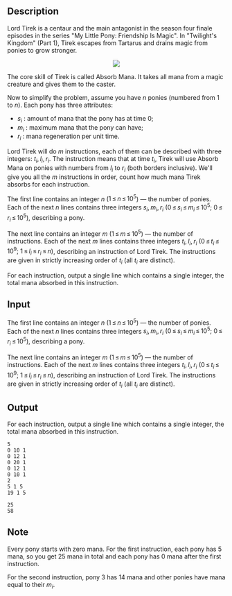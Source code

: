 ## Description

<div><p>Lord Tirek is a centaur and the main antagonist in the season four finale episodes in the series "My Little Pony: Friendship Is Magic". In "Twilight's Kingdom" (Part 1), Tirek escapes from Tartarus and drains magic from ponies to grow stronger.</p><center> <img class="tex-graphics" src="file://kOlGiJrk.png" style="max-width: 100.0%;max-height: 100.0%;"> </center><p>The core skill of Tirek is called Absorb Mana. It takes all mana from a magic creature and gives them to the caster.</p><p>Now to simplify the problem, assume you have <span class="tex-span"><i>n</i></span> ponies (numbered from 1 to <span class="tex-span"><i>n</i></span>). Each pony has three attributes:</p><ul> <li> <span class="tex-span"><i>s</i><sub class="lower-index"><i>i</i></sub></span> : amount of mana that the pony has at time 0; </li><li> <span class="tex-span"><i>m</i><sub class="lower-index"><i>i</i></sub></span> : maximum mana that the pony can have; </li><li> <span class="tex-span"><i>r</i><sub class="lower-index"><i>i</i></sub></span> : mana regeneration per unit time. </li></ul><p>Lord Tirek will do <span class="tex-span"><i>m</i></span> instructions, each of them can be described with three integers: <span class="tex-span"><i>t</i><sub class="lower-index"><i>i</i></sub>, <i>l</i><sub class="lower-index"><i>i</i></sub>, <i>r</i><sub class="lower-index"><i>i</i></sub></span>. The instruction means that at time <span class="tex-span"><i>t</i><sub class="lower-index"><i>i</i></sub></span>, Tirek will use Absorb Mana on ponies with numbers from <span class="tex-span"><i>l</i><sub class="lower-index"><i>i</i></sub></span> to <span class="tex-span"><i>r</i><sub class="lower-index"><i>i</i></sub></span> (both borders inclusive). We'll give you all the <span class="tex-span"><i>m</i></span> instructions in order, count how much mana Tirek absorbs for each instruction.</p></div><div class="input-specification"><p>The first line contains an integer <span class="tex-span"><i>n</i></span> (<span class="tex-span">1 ≤ <i>n</i> ≤ 10<sup class="upper-index">5</sup></span>) — the number of ponies. Each of the next <span class="tex-span"><i>n</i></span> lines contains three integers <span class="tex-span"><i>s</i><sub class="lower-index"><i>i</i></sub>, <i>m</i><sub class="lower-index"><i>i</i></sub>, <i>r</i><sub class="lower-index"><i>i</i></sub></span> <span class="tex-span">(0 ≤ <i>s</i><sub class="lower-index"><i>i</i></sub> ≤ <i>m</i><sub class="lower-index"><i>i</i></sub> ≤ 10<sup class="upper-index">5</sup>;&nbsp;0 ≤ <i>r</i><sub class="lower-index"><i>i</i></sub> ≤ 10<sup class="upper-index">5</sup>)</span>, describing a pony. </p><p>The next line contains an integer <span class="tex-span"><i>m</i></span> (<span class="tex-span">1 ≤ <i>m</i> ≤ 10<sup class="upper-index">5</sup></span>) — the number of instructions. Each of the next <span class="tex-span"><i>m</i></span> lines contains three integers <span class="tex-span"><i>t</i><sub class="lower-index"><i>i</i></sub>, <i>l</i><sub class="lower-index"><i>i</i></sub>, <i>r</i><sub class="lower-index"><i>i</i></sub></span> <span class="tex-span">(0 ≤ <i>t</i><sub class="lower-index"><i>i</i></sub> ≤ 10<sup class="upper-index">9</sup>;&nbsp;1 ≤ <i>l</i><sub class="lower-index"><i>i</i></sub> ≤ <i>r</i><sub class="lower-index"><i>i</i></sub> ≤ <i>n</i>)</span>, describing an instruction of Lord Tirek. The instructions are given in strictly increasing order of <span class="tex-span"><i>t</i><sub class="lower-index"><i>i</i></sub></span> (all <span class="tex-span"><i>t</i><sub class="lower-index"><i>i</i></sub></span> are distinct).</p></div><div class="output-specification"><p>For each instruction, output a single line which contains a single integer, the total mana absorbed in this instruction.</p></div>

## Input

<p>The first line contains an integer <span class="tex-span"><i>n</i></span> (<span class="tex-span">1 ≤ <i>n</i> ≤ 10<sup class="upper-index">5</sup></span>) — the number of ponies. Each of the next <span class="tex-span"><i>n</i></span> lines contains three integers <span class="tex-span"><i>s</i><sub class="lower-index"><i>i</i></sub>, <i>m</i><sub class="lower-index"><i>i</i></sub>, <i>r</i><sub class="lower-index"><i>i</i></sub></span> <span class="tex-span">(0 ≤ <i>s</i><sub class="lower-index"><i>i</i></sub> ≤ <i>m</i><sub class="lower-index"><i>i</i></sub> ≤ 10<sup class="upper-index">5</sup>;&nbsp;0 ≤ <i>r</i><sub class="lower-index"><i>i</i></sub> ≤ 10<sup class="upper-index">5</sup>)</span>, describing a pony. </p><p>The next line contains an integer <span class="tex-span"><i>m</i></span> (<span class="tex-span">1 ≤ <i>m</i> ≤ 10<sup class="upper-index">5</sup></span>) — the number of instructions. Each of the next <span class="tex-span"><i>m</i></span> lines contains three integers <span class="tex-span"><i>t</i><sub class="lower-index"><i>i</i></sub>, <i>l</i><sub class="lower-index"><i>i</i></sub>, <i>r</i><sub class="lower-index"><i>i</i></sub></span> <span class="tex-span">(0 ≤ <i>t</i><sub class="lower-index"><i>i</i></sub> ≤ 10<sup class="upper-index">9</sup>;&nbsp;1 ≤ <i>l</i><sub class="lower-index"><i>i</i></sub> ≤ <i>r</i><sub class="lower-index"><i>i</i></sub> ≤ <i>n</i>)</span>, describing an instruction of Lord Tirek. The instructions are given in strictly increasing order of <span class="tex-span"><i>t</i><sub class="lower-index"><i>i</i></sub></span> (all <span class="tex-span"><i>t</i><sub class="lower-index"><i>i</i></sub></span> are distinct).</p>

## Output

<p>For each instruction, output a single line which contains a single integer, the total mana absorbed in this instruction.</p>





```input1
5
0 10 1
0 12 1
0 20 1
0 12 1
0 10 1
2
5 1 5
19 1 5

```




```output1
25
58

```



## Note

<p>Every pony starts with zero mana. For the first instruction, each pony has 5 mana, so you get 25 mana in total and each pony has 0 mana after the first instruction.</p><p>For the second instruction, pony 3 has 14 mana and other ponies have mana equal to their <span class="tex-span"><i>m</i><sub class="lower-index"><i>i</i></sub></span>.</p>

